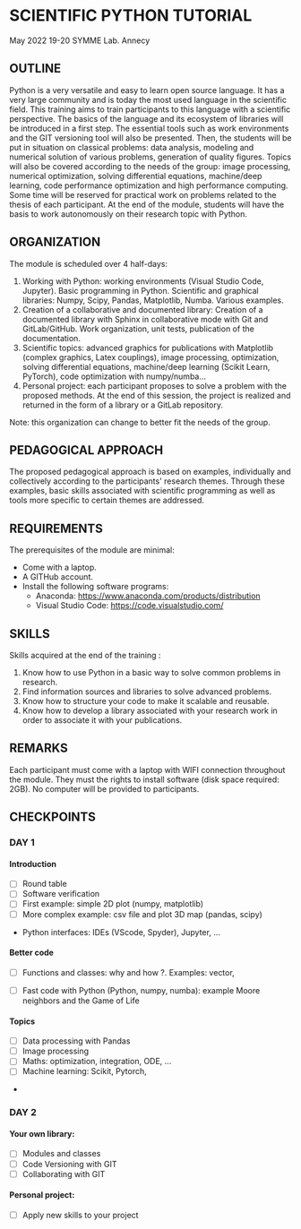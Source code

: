 # SCIENTIFIC PYTHON TUTORIAL   

May 2022 19-20
SYMME Lab. Annecy

## OUTLINE

Python is a very versatile and easy to learn open source language. It has a very large community and is today the most used language in the scientific field. This training aims to train participants to this language with a scientific perspective. The basics of the language and its ecosystem of libraries will be introduced in a first step. The essential tools such as work environments and the GIT versioning tool will also be presented. Then, the students will be put in situation on classical problems: 
 data analysis, modeling and numerical solution of various problems, generation of quality figures. Topics will also be covered according to the needs of the group: image processing, numerical optimization, solving differential equations, machine/deep learning, code performance optimization and high performance computing. Some time will be reserved for practical work on problems related to the thesis of each participant. At the end of the module, students will have the basis to work autonomously on their research topic with Python.
 

## ORGANIZATION
 
The module is scheduled over 4 half-days:

1. Working with Python: working environments (Visual Studio Code, Jupyter). Basic programming in Python. Scientific and graphical libraries: Numpy, Scipy, Pandas, Matplotlib, Numba. Various examples.
2. Creation of a collaborative and documented library: Creation of a documented library with Sphinx in collaborative mode with Git and GitLab/GitHub. Work organization, unit tests, publication of the documentation.
3. Scientific topics: advanced graphics for publications with Matplotlib (complex graphics, Latex couplings), image processing, optimization, solving differential equations, machine/deep learning (Scikit Learn, PyTorch), code optimization with numpy/numba...
4. Personal project: each participant proposes to solve a problem with the proposed methods. At the end of this session, the project is realized and returned in the form of a library or a GitLab repository.

Note: this organization can change to better fit the needs of the group.

## PEDAGOGICAL APPROACH

The proposed pedagogical approach is based on examples, individually and collectively according to the participants' research themes. Through these examples, basic skills associated with scientific programming as well as tools more specific to certain themes are addressed.

## REQUIREMENTS 

The prerequisites of the module are minimal: 
* Come with a laptop. 
* A GITHub account.
* Install the following software programs:
    - Anaconda: https://www.anaconda.com/products/distribution
    - Visual Studio Code: https://code.visualstudio.com/

## SKILLS

Skills acquired at the end of the training :
1) Know how to use Python in a basic way to solve common problems in research. 
2) Find information sources and libraries to solve advanced problems. 
3) Know how to structure your code to make it scalable and reusable. 
4) Know how to develop a library associated with your research work in order to associate it with your publications.

## REMARKS

Each participant must come with a laptop with WIFI connection throughout the module. They must the rights to install software (disk space required: 2GB). No computer will be provided to participants.

## CHECKPOINTS

###  DAY 1

#### Introduction

- [ ] Round table
- [ ] Software verification
- [ ] First example: simple 2D plot (numpy, matplotlib)
- [ ] More complex example: csv file and plot 3D map (pandas, scipy)
- Python interfaces: IDEs (VScode, Spyder), Jupyter, ...

#### Better code
- [ ] Functions and classes: why and how ?.  Examples: vector, 
- [ ] Fast code with Python (Python, numpy, numba): example Moore neighbors and the Game of Life


#### Topics
- [ ] Data processing with Pandas
- [ ] Image processing
- [ ] Maths: optimization, integration, ODE, ...
- [ ] Machine learning: Scikit, Pytorch, 
- 

###  DAY 2

#### Your own library:

- [ ] Modules and classes
- [ ] Code Versioning with GIT
- [ ] Collaborating with GIT

#### Personal project:

- [ ] Apply new skills to your project


